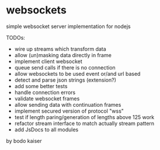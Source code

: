 # websockets

simple websocket server implementation for nodejs

TODOs:

* wire up streams which transform data
* allow (un)masking data directly in frame
* implement client websocket
* queue send calls if there is no connection
* allow websockets to be used event or/and url based
* detect and parse json strings (extension?)
* add some better tests
* handle connection errors
* validate websocket frames
* allow sending data with continuation frames
* implement secured version of protocol "wss"
* test if length paring/generation of lengths above 125 work
* refactor stream interface to match actually stream pattern
* add JsDocs to all modules

by bodo kaiser